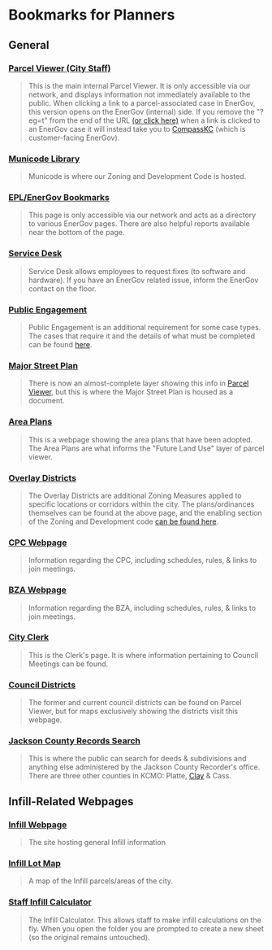Bookmarks for Planners
======================

## General

### [Parcel Viewer (City Staff)](https://gis.kcmogis.kc.lan/apps/parcelviewer/?eg=t)
>This is the main internal Parcel Viewer. It is only accessible via our network, and displays information not immediately available to the public. When clicking a link to a parcel-associated case in EnerGov, this version opens on the EnerGov (internal) side. If you remove the "?eg=t" from the end of the URL [(or click here)](https://gis.kcmogis.kc.lan/apps/parcelviewer/) when a link is clicked to an EnerGov case it will instead take you to [CompassKC](https://compasskc.kcmo.org/EnerGov_Prod/SelfService) (which is customer-facing EnerGov).

### [Municode Library](https://library.municode.com/mo/kansas_city/codes/zoning_and_development_code)
>Municode is where our Zoning and Development Code is hosted. 

### [EPL/EnerGov Bookmarks](https://gis/energov/)
>This page is only accessible via our network and acts as a directory to various EnerGov pages. There are also helpful reports available near the bottom of the page.

### [Service Desk](https://servicedesk.kcmo.org/welcome.portal)
>Service Desk allows employees to request fixes (to software and hardware). If you have an EnerGov related issue, inform the EnerGov contact on the floor. 

### [Public Engagement](https://www.kcmo.gov/city-hall/departments/city-planning-development/public-engagement-process-764)
>Public Engagement is an additional requirement for some case types. The cases that require it and the details of what must be completed can be found [here](https://library.municode.com/mo/kansas_city/codes/zoning_and_development_code?nodeId=ZODECOKAMI_500_SERIESREAPPR_88-505GECOPR_88-505-12PUEN).

### [Major Street Plan](https://drive.google.com/file/d/149gQriKb3bry8QxpiL-Nix9JenuS1h1x/view)
>There is now an almost-complete layer showing this info in [Parcel Viewer](#parcel-viewer-city-staff), but this is where the Major Street Plan is housed as a document.

### [Area Plans](https://www.kcmo.gov/city-hall/departments/city-planning-development/area-plans-list)
>This is a webpage showing the area plans that have been adopted. The Area Plans are what informs the "Future Land Use" layer of parcel viewer.

### [Overlay Districts](https://www.kcmo.gov/city-hall/departments/city-planning-development/overlay-districts)
>The Overlay Districts are additional Zoning Measures applied to specific locations or corridors within the city. The plans/ordinances themselves can be found at the above page, and the enabling section of the Zoning and Development code [can be found here](https://library.municode.com/mo/kansas_city/codes/zoning_and_development_code?nodeId=ZODECOKAMI_200_SERIESOVSPPUDI_88-205OVDIGE).

### [CPC Webpage](https://www.kcmo.gov/city-hall/departments/city-planning-development/about-the-city-plan-commission-cpc)
>Information regarding the CPC, including schedules, rules, & links to join meetings.

### [BZA Webpage](https://www.kcmo.gov/city-hall/departments/city-planning-development/about-the-board-of-zoning-adjustment-bza)
>Information regarding the BZA, including schedules, rules, & links to join meetings.

### [City Clerk](https://clerk.kcmo.gov)
>This is the Clerk's page. It is where information pertaining to Council Meetings can be found. 

### [Council Districts](https://www.kcmo.gov/city-hall/kcmo-council-districts-map)
>The former and current council districts can be found on Parcel Viewer, but for maps exclusively showing the districts visit this webpage.

### [Jackson County Records Search](https://aumentumweb.jacksongov.org/RealEstate/ListOfSubdivisions.aspx)
>This is where the public can search for deeds & subdivisions and anything else administered by the Jackson County Recorder's office. There are three other counties in KCMO: Platte, [Clay](https://recorder.claycountymo.gov/iRecordClient/) & Cass.

## Infill-Related Webpages

### [Infill Webpage](https://www.kcmo.gov/city-hall/departments/city-planning-development/development-management/infill-lot-and-building-standards)

>The site hosting general Infill information

### [Infill Lot Map](https://kcmo.maps.arcgis.com/apps/instant/basic/index.html?appid=e6bf7cac3d2d468d90de21dbf2d50e10&locale=en-US)
>A map of the Infill parcels/areas of the city.

### [Staff Infill Calculator](https://docs.google.com/spreadsheets/d/1vY6DYYakb9fJxs3BM7O3PJtWNYui6C3HRjLTpbO3RoY/copy#gid=0)
>The Infill Calculator. This allows staff to make infill calculations on the fly. When you open the folder you are prompted to create a new sheet (so the original remains untouched). 
